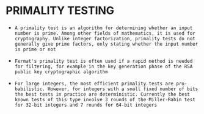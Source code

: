 # PRIMALITY TESTING​

- `A primality test is an algorithm for determining whether an input number is prime. Among other fields of mathematics, it is used for cryptography. Unlike integer factorization, primality tests do not generally give prime factors, only stating whether the input number is prime or not`

- `Fermat's primality test is often used if a rapid method is needed for filtering, for example in the key generation phase of the RSA public key cryptographic algorithm`

- `For large integers, the most efficient primality tests are pro- babilistic. However, for integers with a small fixed number of bits the best tests in practice are deterministic. Currently the best known tests of this type involve 3 rounds of the Miller-Rabin test for 32-bit integers and 7 rounds for 64-bit integers`